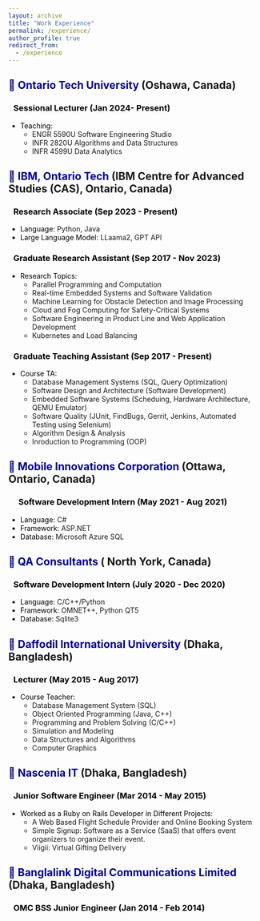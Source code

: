 ```yaml
---
layout: archive
title: "Work Experience"
permalink: /experience/
author_profile: true
redirect_from: 
  - /experience
---
```


## <span style=" color:DarkBlue">💼 Ontario Tech University</span> (Oshawa, Canada)
### <span style="padding-left:10px; color:black">Sessional Lecturer (Jan 2024- Present)</span>
- <span style="color:black">Teaching:</span>
    - ENGR 5590U Software Engineering Studio 
    - INFR 2820U Algorithms and Data Structures
    - INFR 4599U Data Analytics
      
## <span style=" color:DarkBlue">💼 IBM, Ontario Tech</span> (IBM Centre for Advanced Studies (CAS), Ontario, Canada)
### <span style="padding-left: 10px; color:black">Research Associate (Sep 2023 - Present)</span>
- <span style="color:black">Language:</span> Python, Java
- <span style="color:black">Large Language Model:</span> LLaama2, GPT API

### <span style="padding-left: 10px; color:black">Graduate Research Assistant (Sep 2017 - Nov 2023)</span>
- <span style="color:black">Research Topics:</span> 
    - Parallel Programming and Computation
    - Real-time Embedded Systems and Software Validation
    - Machine Learning for Obstacle Detection and Image Processing
    - Cloud and Fog Computing for Safety-Critical Systems 
    - Software Engineering in Product Line and Web Application Development
    - Kubernetes and Load Balancing


### <span style="padding-left: 10px; color:black">Graduate Teaching Assistant (Sep 2017 - Present)</span>
- <span style="color:black; ">Course TA:</span>
    - Database Management Systems (SQL, Query Optimization)
    - Software Design and Architecture (Software Development)
    - Embedded Software Systems (Scheduing, Hardware Architecture, QEMU Emulator)
    - Software Quality (JUnit, FindBugs, Gerrit, Jenkins, Automated Testing using Selenium)
    - Algorithm Design & Analysis
    - Inroduction to Programming (OOP)

## <span style=" color:DarkBlue">💼 Mobile Innovations Corporation</span> (Ottawa, Ontario, Canada)
### <span style="padding-left: 20px; color:black"> Software Development Intern (May 2021 - Aug 2021)</span>
- <span style="color:black;">Language:</span> C#
- <span style="color:black;">Framework:</span> ASP.NET
- <span style="color:black;">Database:</span> Microsoft Azure SQL

## <span style=" color:DarkBlue">💼 QA Consultants</span> ( North York, Canada)
### <span style="padding-left: 10px; color:black">Software Development Intern (July 2020 - Dec 2020)</span>
- <span style="color:black;">Language:</span> C/C++/Python
- <span style="color:black;">Framework:</span> OMNET++, Python QT5
- <span style="color:black;">Database:</span> Sqlite3

## <span style="color:DarkBlue">💼 Daffodil International University</span> (Dhaka, Bangladesh)
### <span style="padding-left: 10px; color:black">Lecturer (May 2015 - Aug 2017)</span>
- <span style="color:black;">Course Teacher:</span>
    - Database Management System (SQL)
    - Object Oriented Programming (Java, C++)
    - Programming and Problem Solving (C/C++)
    - Simulation and Modeling
    - Data Structures and Algorithms
    - Computer Graphics

## <span style=" color:DarkBlue">💼 Nascenia IT</span> (Dhaka, Bangladesh)
### <span style="padding-left: 10px; color:black">Junior Software Engineer (Mar 2014 - May 2015)</span>
- <span style="color:black;">Worked as a Ruby on Rails Developer in Different Projects:</span>
    - A Web Based Flight Schedule Provider and Online Booking System
    - Simple Signup: Software as a Service (SaaS) that offers event organizers to organize their event. 
    - Viigii: Virtual Gifting Delivery

## <span style=" color:DarkBlue">💼 Banglalink Digital Communications Limited</span>  (Dhaka, Bangladesh)
### <span style="padding-left: 10px; color:black">OMC BSS Junior Engineer (Jan 2014 - Feb 2014)</span>
